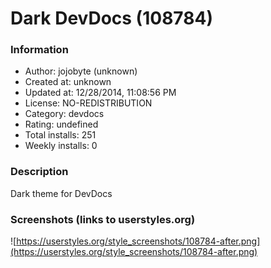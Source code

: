# Dark DevDocs (108784)

### Information
- Author: jojobyte (unknown)
- Created at: unknown
- Updated at: 12/28/2014, 11:08:56 PM
- License: NO-REDISTRIBUTION
- Category: devdocs
- Rating: undefined
- Total installs: 251
- Weekly installs: 0


### Description
Dark theme for DevDocs


### Screenshots (links to userstyles.org)
![https://userstyles.org/style_screenshots/108784-after.png](https://userstyles.org/style_screenshots/108784-after.png)


